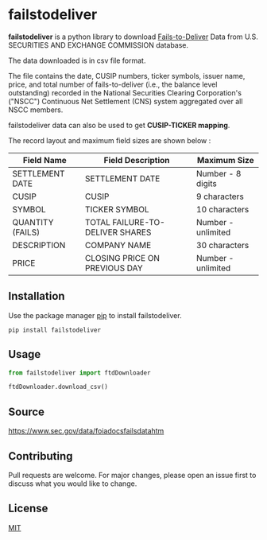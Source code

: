 # failstodeliver
**failstodeliver** is a python library to download [Fails-to-Deliver](https://www.sec.gov/data/foiadocsfailsdatahtm) Data from U.S. SECURITIES AND EXCHANGE COMMISSION database.

The data downloaded is in csv file format.

The file contains the date, CUSIP numbers, ticker symbols, issuer name, price, and total number of fails-to-deliver (i.e., the balance level outstanding) recorded in the National Securities Clearing Corporation's ("NSCC") Continuous Net Settlement (CNS) system aggregated over all NSCC members.

failstodeliver data can also be used to get **CUSIP-TICKER mapping**.

The record layout and maximum field sizes are shown below :

| Field Name | Field Description | Maximum Size |
| ---------- | ----------------- | ------------ |
| SETTLEMENT DATE | SETTLEMENT DATE	| Number - 8 digits |
| CUSIP |	CUSIP |	9 characters |
| SYMBOL | TICKER SYMBOL | 10 characters |
| QUANTITY (FAILS) | TOTAL FAILURE-TO-DELIVER SHARES | Number - unlimited |
| DESCRIPTION	| COMPANY NAME | 30 characters |
| PRICE | CLOSING PRICE ON PREVIOUS DAY | Number - unlimited |

## Installation

Use the package manager [pip](https://pip.pypa.io/en/stable/) to install failstodeliver.

```
pip install failstodeliver
```

## Usage

```python
from failstodeliver import ftdDownloader

ftdDownloader.download_csv()
```

## Source

https://www.sec.gov/data/foiadocsfailsdatahtm


## Contributing

Pull requests are welcome. For major changes, please open an issue first to discuss what you would like to change.


## License
[MIT](https://choosealicense.com/licenses/mit/)
